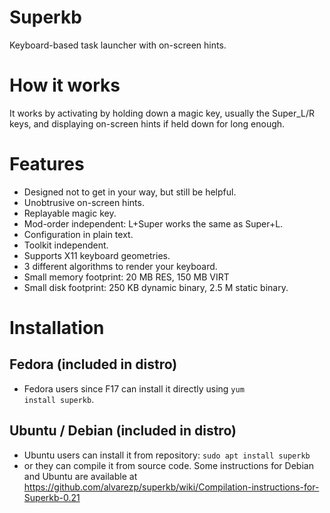 Superkb
=======
Keyboard-based task launcher with on-screen hints.

How it works
============
It works by activating by holding down a magic key, usually the Super_L/R keys, and displaying on-screen hints if held down for long enough.

Features
========
 * Designed not to get in your way, but still be helpful.
 * Unobtrusive on-screen hints.
 * Replayable magic key.
 * Mod-order independent: L+Super works the same as Super+L.
 * Configuration in plain text.
 * Toolkit independent.
 * Supports X11 keyboard geometries.
 * 3 different algorithms to render your keyboard.
 * Small memory footprint: 20 MB RES, 150 MB VIRT
 * Small disk footprint: 250 KB dynamic binary, 2.5 M static binary.

Installation
============

Fedora (included in distro)
---------------------------
 * Fedora users since F17 can install it directly using <code>yum install superkb</code>.

Ubuntu / Debian (included in distro)
------------------------------------
 * Ubuntu users can install it from repository:
	`sudo apt install superkb`
 * or they can compile it from source code. Some instructions for Debian and Ubuntu are available at https://github.com/alvarezp/superkb/wiki/Compilation-instructions-for-Superkb-0.21

